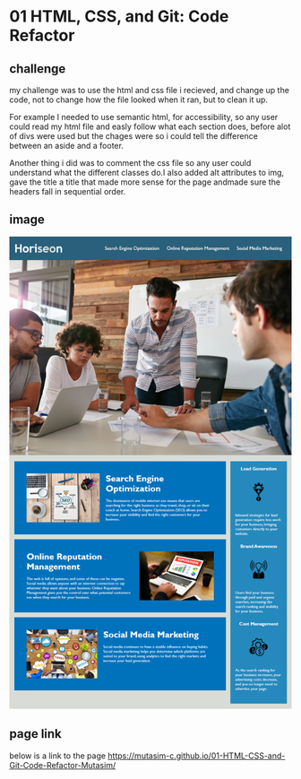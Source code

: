 # 01 HTML, CSS, and Git: Code Refactor

## challenge

my challenge was to use the html and css file i recieved, and change up the code, not to change how the file looked when it ran, but to clean it up.

For example I needed to use semantic html, for accessibility, so any user could read my html file and easly follow what each section does, before alot of divs were used but the chages were so i could tell the difference between an aside and a footer.

Another thing i did was to comment the css file so any user could understand what the different classes do.I also added alt attributes to img, gave the title a title that made more sense for the page andmade sure the headers fall in sequential order.

## image
![tis is a link to how the page is supposed to look, it should look the same before and after i changed the html beacuse i was only cleaning up the css and html to make it more accessible](./Assets/images/01-html-css-git-homework-demo.png)

## page link
below is a link to the page
https://mutasim-c.github.io/01-HTML-CSS-and-Git-Code-Refactor-Mutasim/